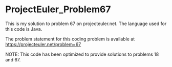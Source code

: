# ProjectEuler_Problem67

This is my solution to problem 67 on projecteuler.net.
The language used for this code is Java.

The problem statement for this coding problem is available at 
https://projecteuler.net/problem=67

NOTE: This code has been optimized to provide solutions to problems 18 and 67.
